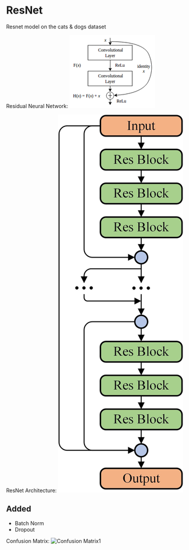 # ResNet
Resnet model on the cats &amp; dogs dataset

Residual Neural Network:
![Residual Block][RC]

[RC]: https://github.com/TensorFlow-ML-Architectures/ResNet/raw/master/residual-block.png "Residual Block"

ResNet Architecture:
![ResNet Architecture][RC2]

[RC2]: https://github.com/TensorFlow-ML-Architectures/ResNet/raw/master/resnet-concept.jpeg "ResNet Architecture"

## Added
* Batch Norm
* Dropout

Confusion Matrix:
![Confusion Matrix1][CM]

[CM]: https://github.com/TensorFlow-ML-Architectures/ResNet/raw/master/confusion_matrix.png "Confusion Matrix"